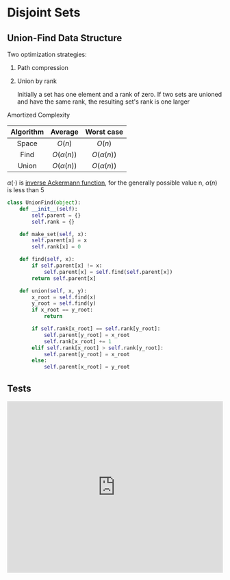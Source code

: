 # Disjoint Sets

## Union-Find Data Structure

Two optimization strategies:

1. Path compression
2. Union by rank

   Initially a set has one element and a rank of zero. If two sets are unioned and have the same rank, the resulting set's rank is one larger

Amortized Complexity

| Algorithm |  Average  | Worst case |
| :-------: | :-------: | :--------: |
|   Space   |  $O(n)$   |   $O(n)$   |
|   Find    | $O(α(n))$ | $O(α(n))$  |
|   Union   | $O(α(n))$ | $O(α(n))$  |

$α(⋅)$ is [inverse Ackermann function](https://en.wikipedia.org/wiki/Ackermann_function#Inverse), for the generally possible value n, $α(n)$ is less than 5

```py
class UnionFind(object):
    def __init__(self):
        self.parent = {}
        self.rank = {}

    def make_set(self, x):
        self.parent[x] = x
        self.rank[x] = 0

    def find(self, x):
        if self.parent[x] != x:
            self.parent[x] = self.find(self.parent[x])
        return self.parent[x]

    def union(self, x, y):
        x_root = self.find(x)
        y_root = self.find(y)
        if x_root == y_root:
            return

        if self.rank[x_root] == self.rank[y_root]:
            self.parent[y_root] = x_root
            self.rank[x_root] += 1
        elif self.rank[x_root] > self.rank[y_root]:
            self.parent[y_root] = x_root
        else:
            self.parent[x_root] = y_root
```

## Tests

<iframe height="400px" width="100%" src="https://repl.it/@LucienZhang/disjoint-sets?lite=true" scrolling="no" frameborder="no" allowtransparency="true" allowfullscreen="true" sandbox="allow-forms allow-pointer-lock allow-popups allow-same-origin allow-scripts allow-modals"></iframe>
